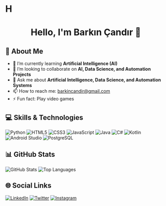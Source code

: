 # H<h1 align="center">Hello, I'm Barkın Çandır 👋</h1>

## 🚀 About Me
- 🌱 I’m currently learning **Artificial Intelligence (AI)**
- 👯 I’m looking to collaborate on **AI, Data Science, and Automation Projects**
- 💬 Ask me about **Artificial Intelligence, Data Science, and Automation Systems**
- 📫 How to reach me: barkincandir@gmail.com
- ⚡ Fun fact: Play video games

## 💻 Skills & Technologies
![Python](https://img.shields.io/badge/Python-3776AB?style=for-the-badge&logo=python&logoColor=white)
![HTML5](https://img.shields.io/badge/HTML5-E34F26?style=for-the-badge&logo=html5&logoColor=white)
![CSS3](https://img.shields.io/badge/CSS3-1572B6?style=for-the-badge&logo=css3&logoColor=white)
![JavaScript](https://img.shields.io/badge/JavaScript-F7DF1E?style=for-the-badge&logo=javascript&logoColor=black)
![Java](https://img.shields.io/badge/Java-007396?style=for-the-badge&logo=java&logoColor=white)
![C#](https://img.shields.io/badge/C%23-239120?style=for-the-badge&logo=csharp&logoColor=white)
![Kotlin](https://img.shields.io/badge/Kotlin-0095D5?style=for-the-badge&logo=kotlin&logoColor=white)
![Android Studio](https://img.shields.io/badge/Android_Studio-3DDC84?style=for-the-badge&logo=android-studio&logoColor=white)
![PostgreSQL](https://img.shields.io/badge/PostgreSQL-336791?style=for-the-badge&logo=postgresql&logoColor=white)

## 📊 GitHub Stats
![GitHub Stats](https://github-readme-stats.vercel.app/api?username=barkincandir&show_icons=true&theme=radical)
![Top Languages](https://github-readme-stats.vercel.app/api/top-langs/?username=barkincandir&layout=compact&theme=radical)

## 🌐 Social Links
[![LinkedIn](https://img.shields.io/badge/LinkedIn-0077B5?style=for-the-badge&logo=linkedin&logoColor=white)](https://www.linkedin.com/in/barkın-çandır-30852121b)
[![Twitter](https://img.shields.io/badge/Twitter-1DA1F2?style=for-the-badge&logo=twitter&logoColor=white)](https://x.com/barkincandir)
[![Instagram](https://img.shields.io/badge/Instagram-E4405F?style=for-the-badge&logo=instagram&logoColor=white)](https://www.instagram.com/barkin_candir/)
